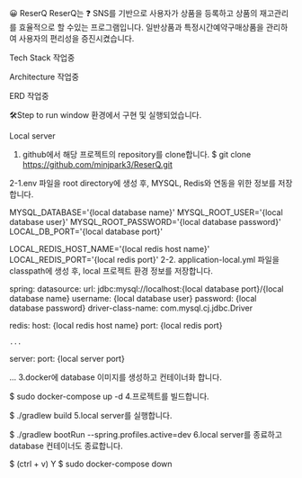 😀 ReserQ
ReserQ는 ❓
SNS를 기반으로 사용자가 상품을 등록하고 상품의 재고관리를 효율적으로 할 수있는 프로그램입니다.
일반상품과 특정시간예약구매상품을 관리하여 사용자의 편리성을 증진시켰습니다.

Tech Stack
작업중

Architecture
작업중

ERD
작업중

🛠Step to run
window 환경에서 구현 및 실행되었습니다.


Local server
1. github에서 해당 프로젝트의 repository를 clone합니다.
$ git clone https://github.com/minjpark3/ReserQ.git

2-1.env 파일을 root directory에 생성 후, MYSQL, Redis와 연동을 위한 정보를 저장합니다.

MYSQL_DATABASE='{local database name}'
MYSQL_ROOT_USER='{local database user}'
MYSQL_ROOT_PASSWORD='{local database password}'
LOCAL_DB_PORT='{local database port}'

LOCAL_REDIS_HOST_NAME='{local redis host name}'
LOCAL_REDIS_PORT='{local redis port}'
2-2. application-local.yml 파일을 classpath에 생성 후, local 프로젝트 환경 정보를 저장합니다.

spring:
  datasource:
    url: jdbc:mysql://localhost:{local database port}/{local database name}
    username: {local database user}
    password: {local database password}
    driver-class-name: com.mysql.cj.jdbc.Driver
    
  redis:
    host: {local redis host name}
    port: {local redis port}
    
    ...

server:
  port: {local server port}
  
...
3.docker에 database 이미지를 생성하고 컨테이너화 합니다.

$ sudo docker-compose up -d
4.프로젝트를 빌드합니다.

$ ./gradlew build
5.local server를 실행합니다.

$ ./gradlew bootRun --spring.profiles.active=dev
6.local server를 종료하고 database 컨테이너도 종료합니다.

$ (ctrl + v) Y
$ sudo docker-compose down
